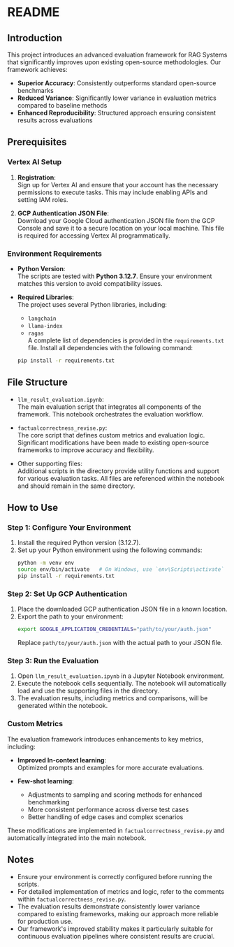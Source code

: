 
# README

## Introduction
This project introduces an advanced evaluation framework for RAG Systems that significantly improves upon existing open-source methodologies. Our framework achieves:

- **Superior Accuracy**: Consistently outperforms standard open-source benchmarks
- **Reduced Variance**: Significantly lower variance in evaluation metrics compared to baseline methods
- **Enhanced Reproducibility**: Structured approach ensuring consistent results across evaluations


## Prerequisites

### Vertex AI Setup
1. **Registration**:  
   Sign up for Vertex AI and ensure that your account has the necessary permissions to execute tasks. This may include enabling APIs and setting IAM roles.

2. **GCP Authentication JSON File**:  
   Download your Google Cloud authentication JSON file from the GCP Console and save it to a secure location on your local machine. This file is required for accessing Vertex AI programmatically.

### Environment Requirements
- **Python Version**:  
   The scripts are tested with **Python 3.12.7**. Ensure your environment matches this version to avoid compatibility issues.

- **Required Libraries**:  
   The project uses several Python libraries, including:
   - `langchain`
   - `llama-index`
   - `ragas`  
   A complete list of dependencies is provided in the `requirements.txt` file. Install all dependencies with the following command:

   ```bash
   pip install -r requirements.txt
   ```

## File Structure

- `llm_result_evaluation.ipynb`:  
   The main evaluation script that integrates all components of the framework. This notebook orchestrates the evaluation workflow.

- `factualcorrectness_revise.py`:  
   The core script that defines custom metrics and evaluation logic. Significant modifications have been made to existing open-source frameworks to improve accuracy and flexibility.

- Other supporting files:  
   Additional scripts in the directory provide utility functions and support for various evaluation tasks. All files are referenced within the notebook and should remain in the same directory.

## How to Use

### Step 1: Configure Your Environment
1. Install the required Python version (3.12.7).
2. Set up your Python environment using the following commands:
   ```bash
   python -m venv env
   source env/bin/activate   # On Windows, use `env\Scripts\activate`
   pip install -r requirements.txt
   ```

### Step 2: Set Up GCP Authentication
1. Place the downloaded GCP authentication JSON file in a known location.
2. Export the path to your environment:
   ```bash
   export GOOGLE_APPLICATION_CREDENTIALS="path/to/your/auth.json"
   ```
   Replace `path/to/your/auth.json` with the actual path to your JSON file.

### Step 3: Run the Evaluation
1. Open `llm_result_evaluation.ipynb` in a Jupyter Notebook environment.
2. Execute the notebook cells sequentially. The notebook will automatically load and use the supporting files in the directory.
3. The evaluation results, including metrics and comparisons, will be generated within the notebook.

### Custom Metrics
The evaluation framework introduces enhancements to key metrics, including:
- **Improved In-context learning**:  
   Optimized prompts and examples for more accurate evaluations.

- **Few-shot learning**:  
   - Adjustments to sampling and scoring methods for enhanced benchmarking
   - More consistent performance across diverse test cases
   - Better handling of edge cases and complex scenarios

These modifications are implemented in `factualcorrectness_revise.py` and automatically integrated into the main notebook.

## Notes
- Ensure your environment is correctly configured before running the scripts.
- For detailed implementation of metrics and logic, refer to the comments within `factualcorrectness_revise.py`.
- The evaluation results demonstrate consistently lower variance compared to existing frameworks, making our approach more reliable for production use.
- Our framework's improved stability makes it particularly suitable for continuous evaluation pipelines where consistent results are crucial.
